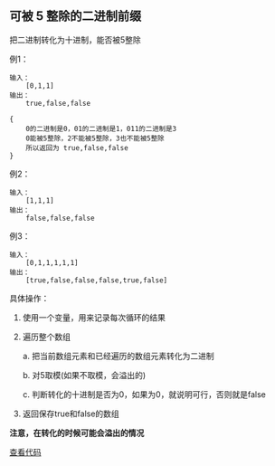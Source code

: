 ##  可被 5 整除的二进制前缀

把二进制转化为十进制，能否被5整除

例1：
```
输入：
    [0,1,1]
输出：
    true,false,false

{
    0的二进制是0，01的二进制是1，011的二进制是3
    0能被5整除，2不能被5整除，3也不能被5整除
    所以返回为 true,false,false
}
```
例2：

```
输入：
    [1,1,1]
输出：
    false,false,false
```

例3：

```
输入：
    [0,1,1,1,1,1]
输出：
    [true,false,false,false,true,false]
```

具体操作：

1. 使用一个变量，用来记录每次循环的结果

2. 遍历整个数组

    a. 把当前数组元素和已经遍历的数组元素转化为二进制

    b. 对5取模(如果不取模，会溢出的)

    c. 判断转化的十进制是否为0，如果为0，就说明可行，否则就是false

3. 返回保存true和false的数组

**注意，在转化的时候可能会溢出的情况**

[查看代码](https://github.com/Ray-ye/book/blob/master/algorithm/algorithmcode/1018.%20%E5%8F%AF%E8%A2%AB%205%20%E6%95%B4%E9%99%A4%E7%9A%84%E4%BA%8C%E8%BF%9B%E5%88%B6%E5%89%8D%E7%BC%80.h)